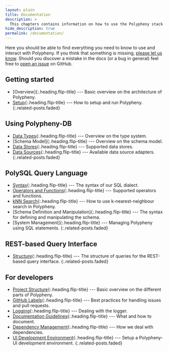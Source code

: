 ```yaml
---
layout: plain
title: Documentation
description: >
  This chapters contains information on how to use the Polypheny stack.
hide_description: true
permalink: /documentation/
---
```


Here you should be able to find everything you need to know to use and interact with Polypheny. If you think that something is missing, [please let us know](https://github.com/polypheny/Website/issues). Should you discover a mistake in the docs (or a bug in general) feel free to [open an issue](https://github.com/polypheny/Website/issues) on GitHub.


## Getting started
* [Overview]{:.heading.flip-title} --- Basic overview on the architecture of Polypheny.
* [Setup]{:.heading.flip-title} --- How to setup and run Polypheny.
{:.related-posts.faded}


## Using Polypheny-DB
* [Data Types]{:.heading.flip-title} --- Overview on the type system.
* [Schema Model]{:.heading.flip-title} --- Overview on the schema model.
* [Data Stores]{:.heading.flip-title} --- Supported data stores.
* [Data Sources]{:.heading.flip-title} --- Available data source adapters.
{:.related-posts.faded}


## PolySQL Query Language
* [Syntax]{:.heading.flip-title} --- The syntax of our SQL dialect.
* [Operators and Functions]{:.heading.flip-title} --- Supported operators and functions.
* [kNN Search]{:.heading.flip-title} --- How to use k-nearest-neighbour search in Polypheny.
* [Schema Definition and Manipulation]{:.heading.flip-title} --- The syntax for defining and manipulating the schema.
* [System Management]{:.heading.flip-title} --- Managing Polypheny using SQL statements.
{:.related-posts.faded}


## REST-based Query Interface
* [Structure]{:.heading.flip-title} --- The structure of queries for the REST-based query interface.
{:.related-posts.faded}


## For developers
* [Project Structure]{:.heading.flip-title} --- Basic overview on the different parts of Polypheny.
* [GitHub Labels]{:.heading.flip-title} --- Best practices for handling issues and pull requests.
* [Logging]{:.heading.flip-title} --- Dealing with the logger.
* [Documentation Guidelines]{:.heading.flip-title} --- What and how to document.
* [Dependency Management]{:.heading.flip-title} --- How we deal with dependencies.
* [UI Development Environment]{:.heading.flip-title} --- Setup a Polypheny-UI development environment.
{:.related-posts.faded}


[Setup]: Setup.md

[Data Types]: Types.md
[Data Stores]: Stores/README.md
[Data Sources]: Sources/README.md

[Syntax]: PolySQL/Syntax.md
[Operators and Functions]: PolySQL/Operators.md
[kNN Search]: PolySQL/KNN.md


[Structure]: REST/Structure.md


[Project Structure]: ProjectStructure.md
[GitHub Labels]: Labels.md
[Logging]: Logging.md
[Documentation Guidelines]: Documentation.md
[Dependency Management]: Dependencies.md
[UI Development Environment]: UI-Dev-Env.md

